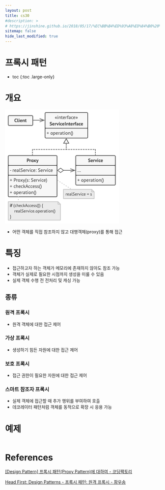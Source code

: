 ```yaml
---
layout: post
title: cs30
#description: >
# https://jinshine.github.io/2018/05/17/%EC%BB%B4%ED%93%A8%ED%84%B0%20%EA%B8%B0%EC%B4%88/%EB%A9%94%EB%AA%A8%EB%A6%AC%EA%B5%AC%EC%A1%B0/
sitemap: false
hide_last_modified: true
---
```

# 프록시 패턴

* toc
{:toc .large-only}

# 개요

![](/assets/img/cs/proxy.png)

- 어떤 객체를 직접 참조하지 않고 대행객체(proxy)를 통해 접근

# 특징

- 접근하고자 하는 객체가 메모리에 존재하지 않아도 참조 가능
- 객체가 실제로 필요한 시점까지 생성을 미룰 수 있음
- 실제 객체 수행 전 전처리 및 캐싱 가능

## 종류

### 원격 프록시

- 원격 객체에 대한 접근 제어

### 가상 프록시

- 생성하기 힘든 자원에 대한 접근 제어

### 보호 프록시

- 접근 권한이 필요한 자원에 대한 접근 제어

### 스마트 참조자 프록시

- 실제 객체에 접근할 때 추가 행위를 부여하여 호출
- 데코레이터 패턴처럼 객체를 동적으로 확장 시 응용 가능

# 예제

```JAVA

```

# References

[[Design Pattern] 프록시 패턴(Proxy Pattern)에 대하여 - 코딩팩토리](https://coding-factory.tistory.com/711)

[Head First: Design Patterns - 프록시 패턴: 원격 프록시 - 팡우송](https://gre-eny.tistory.com/253)

